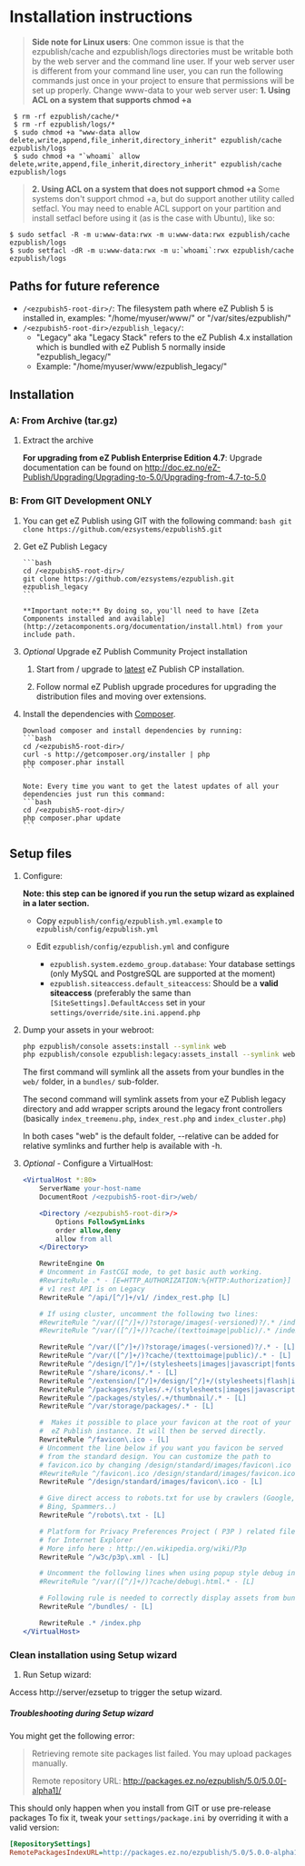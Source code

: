 # Installation instructions

> **Side note for Linux users**:
> One common issue is that the ezpublish/cache and ezpublish/logs directories must be writable both by the web server and the command line user.
> If your web server user is different from your command line user, you can run the following commands just once in your project to ensure that permissions will be set up properly. Change www-data to your web server user:
> **1. Using ACL on a system that supports chmod +a**
```
 $ rm -rf ezpublish/cache/*
 $ rm -rf ezpublish/logs/*
 $ sudo chmod +a "www-data allow delete,write,append,file_inherit,directory_inherit" ezpublish/cache ezpublish/logs
 $ sudo chmod +a "`whoami` allow delete,write,append,file_inherit,directory_inherit" ezpublish/cache ezpublish/logs
```
> **2. Using ACL on a system that does not support chmod +a**
> Some systems don't support chmod +a, but do support another utility called setfacl. You may need to enable ACL support on your partition and install setfacl before using it (as is the case with Ubuntu), like so:
```
$ sudo setfacl -R -m u:www-data:rwx -m u:www-data:rwx ezpublish/cache ezpublish/logs
$ sudo setfacl -dR -m u:www-data:rwx -m u:`whoami`:rwx ezpublish/cache ezpublish/logs
```


## Paths for future reference
* `/<ezpubish5-root-dir>/`: The filesystem path where eZ Publish 5 is installed in, examples: "/home/myuser/www/" or "/var/sites/ezpublish/"
* `/<ezpubish5-root-dir>/ezpublish_legacy/`:
	* "Legacy" aka "Legacy Stack" refers to the eZ Publish 4.x installation which is bundled with eZ Publish 5 normally inside "ezpublish_legacy/"
	* Example: "/home/myuser/www/ezpublish_legacy/"

## Installation

### A: From Archive (tar.gz)
1. Extract the archive

   **For upgrading from eZ Publish Enterprise Edition 4.7**: Upgrade documentation can be found on http://doc.ez.no/eZ-Publish/Upgrading/Upgrading-to-5.0/Upgrading-from-4.7-to-5.0

### B: From GIT **Development ONLY**
1. You can get eZ Publish using GIT with the following command:
       ```bash
       git clone https://github.com/ezsystems/ezpublish5.git
       ```

2. Get eZ Publish Legacy

       ```bash
       cd /<ezpubish5-root-dir>/
       git clone https://github.com/ezsystems/ezpublish.git ezpublish_legacy
       ```

       **Important note:** By doing so, you'll need to have [Zeta Components installed and available](http://zetacomponents.org/documentation/install.html) from your include path.

3. *Optional* Upgrade eZ Publish Community Project installation
    1. Start from / upgrade to [latest](http://share.ez.no/downloads/downloads) eZ Publish CP installation.

    2. Follow normal eZ Publish upgrade procedures for upgrading the distribution files and moving over extensions.

4. Install the dependencies with [Composer](http://getcomposer.org).

       Download composer and install dependencies by running:
       ```bash
       cd /<ezpubish5-root-dir>/
       curl -s http://getcomposer.org/installer | php
       php composer.phar install
       ```

       Note: Every time you want to get the latest updates of all your dependencies just run this command:
       ```bash
       cd /<ezpubish5-root-dir>/
       php composer.phar update
       ```

## Setup files
1. Configure:

    **Note: this step can be ignored if you run the setup wizard as explained in a later section.**

    * Copy `ezpublish/config/ezpublish.yml.example` to `ezpublish/config/ezpublish.yml`
    * Edit `ezpublish/config/ezpublish.yml` and configure

         * `ezpublish.system.ezdemo_group.database`: Your database settings (only MySQL and PostgreSQL are supported at the moment)
         * `ezpublish.siteaccess.default_siteaccess`: Should be a **valid siteaccess** (preferably the same than `[SiteSettings].DefaultAccess` set in your `settings/override/site.ini.append.php`

2. Dump your assets in your webroot:

    ```bash
    php ezpublish/console assets:install --symlink web
    php ezpublish/console ezpublish:legacy:assets_install --symlink web
    ```
    The first command will symlink all the assets from your bundles in the `web/` folder, in a `bundles/` sub-folder.

    The second command will symlink assets from your eZ Publish legacy directory and add wrapper scripts around the legacy front controllers
    (basically `index_treemenu.php`, `index_rest.php` and `index_cluster.php`)

    In both cases "web" is the default folder, --relative can be added for relative symlinks and further help is available with -h.

3. *Optional* - Configure a VirtualHost:

    ```apache
    <VirtualHost *:80>
        ServerName your-host-name
        DocumentRoot /<ezpubish5-root-dir>/web/

        <Directory /<ezpubish5-root-dir>/>
            Options FollowSymLinks
            order allow,deny
            allow from all
        </Directory>

        RewriteEngine On
        # Uncomment in FastCGI mode, to get basic auth working.
        #RewriteRule .* - [E=HTTP_AUTHORIZATION:%{HTTP:Authorization}]
        # v1 rest API is on Legacy
        RewriteRule ^/api/[^/]+/v1/ /index_rest.php [L]

        # If using cluster, uncomment the following two lines:
        #RewriteRule ^/var/([^/]+/)?storage/images(-versioned)?/.* /index_cluster.php [L]
        #RewriteRule ^/var/([^/]+/)?cache/(texttoimage|public)/.* /index_cluster.php [L]

        RewriteRule ^/var/([^/]+/)?storage/images(-versioned)?/.* - [L]
        RewriteRule ^/var/([^/]+/)?cache/(texttoimage|public)/.* - [L]
        RewriteRule ^/design/[^/]+/(stylesheets|images|javascript|fonts)/.* - [L]
        RewriteRule ^/share/icons/.* - [L]
        RewriteRule ^/extension/[^/]+/design/[^/]+/(stylesheets|flash|images|lib|javascripts?)/.* - [L]
        RewriteRule ^/packages/styles/.+/(stylesheets|images|javascript)/[^/]+/.* - [L]
        RewriteRule ^/packages/styles/.+/thumbnail/.* - [L]
        RewriteRule ^/var/storage/packages/.* - [L]

        #  Makes it possible to place your favicon at the root of your
        #  eZ Publish instance. It will then be served directly.
        RewriteRule ^/favicon\.ico - [L]
        # Uncomment the line below if you want you favicon be served
        # from the standard design. You can customize the path to
        # favicon.ico by changing /design/standard/images/favicon\.ico
        #RewriteRule ^/favicon\.ico /design/standard/images/favicon.ico [L]
        RewriteRule ^/design/standard/images/favicon\.ico - [L]

        # Give direct access to robots.txt for use by crawlers (Google,
        # Bing, Spammers..)
        RewriteRule ^/robots\.txt - [L]

        # Platform for Privacy Preferences Project ( P3P ) related files
        # for Internet Explorer
        # More info here : http://en.wikipedia.org/wiki/P3p
        RewriteRule ^/w3c/p3p\.xml - [L]

        # Uncomment the following lines when using popup style debug in legacy
        #RewriteRule ^/var/([^/]+/)?cache/debug\.html.* - [L]

        # Following rule is needed to correctly display assets from bundles
        RewriteRule ^/bundles/ - [L]

        RewriteRule .* /index.php
    </VirtualHost>
    ```

### Clean installation using Setup wizard
1. Run Setup wizard:

Access http://server/ezsetup to trigger the setup wizard.

##### Troubleshooting during Setup wizard
You might get the following error:
> Retrieving remote site packages list failed. You may upload packages manually.
>
> Remote repository URL: http://packages.ez.no/ezpublish/5.0/5.0.0[-alpha1]/

This should only happen when you install from GIT or use pre-release packages
To fix it, tweak your `settings/package.ini` by overriding it with a valid version:

```ini
[RepositorySettings]
RemotePackagesIndexURL=http://packages.ez.no/ezpublish/5.0/5.0.0-alpha1
```
